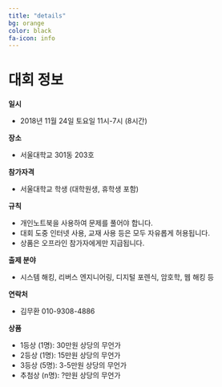 ```yaml
---
title: "details"
bg: orange
color: black
fa-icon: info
---
```


# 대회 정보


**일시**

- 2018년 11월 24일 토요일 11시-7시 (8시간)

**장소**

- 서울대학교 301동 203호

**참가자격**

- 서울대학교 학생 (대학원생, 휴학생 포함)

**규칙**

- 개인노트북을 사용하여 문제를 풀어야 합니다.
- 대회 도중 인터넷 사용, 교재 사용 등은 모두 자유롭게 허용됩니다.
- 상품은 오프라인 참가자에게만 지급됩니다.

**출제 분야**

- 시스템 해킹, 리버스 엔지니어링, 디지털 포렌식, 암호학, 웹 해킹 등

**연락처**

- 김무환 010-9308-4886

**상품**

- 1등상 (1명): 30만원 상당의 무언가
- 2등상 (1명): 15만원 상당의 무언가
- 3등상 (5명): 3-5만원 상당의 무언가
- 추첨상 (n명): ?만원 상당의 무언가

